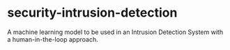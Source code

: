 # security-intrusion-detection
A machine learning model to be used in an Intrusion Detection System with a human-in-the-loop approach.
